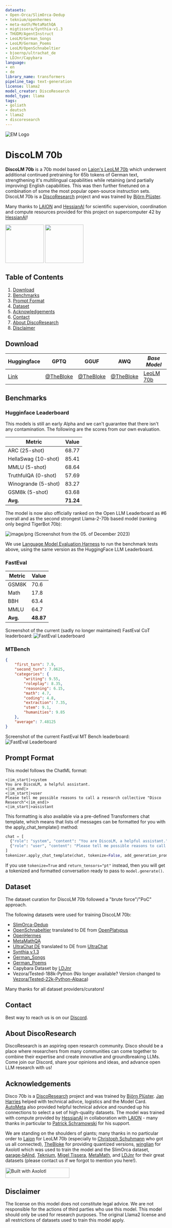 ```yaml
---
datasets:
- Open-Orca/SlimOrca-Dedup
- teknium/openhermes
- meta-math/MetaMathQA
- migtissera/Synthia-v1.3
- THUDM/AgentInstruct
- LeoLM/German_Songs
- LeoLM/German_Poems
- LeoLM/OpenSchnabeltier
- bjoernp/ultrachat_de
- LDJnr/Capybara
language:
- en
- de
library_name: transformers
pipeline_tag: text-generation
license: llama2
model_creator: DiscoResearch
model_type: llama
tags:
- goliath
- deutsch
- llama2
- discoresearch
---
```



![EM Logo](imgs/disco_leo.jpeg)

# DiscoLM 70b

**DiscoLM 70b** is a 70b model based on [Laion's LeoLM 70b](https://huggingface.co/LeoLM/leo-hessianai-70b) which underwent additional continued pretraining for 65b tokens of German
text, strengthening it's multilingual capabilities while retaining (and partially improving) English capabilities.
This was then further finetuned on a combination of some the most popular open-source instruction sets. 
DiscoLM 70b is a [DiscoResearch](https://huggingface.co/DiscoResearch) project and was trained by [Björn Plüster](https://huggingface.co/bjoernp).

Many thanks to [LAION](https://laion.ai) and [HessianAI](https://hessian.ai/) for scientific supervision, coordination and compute resources provided for this project on supercomputer 42 by [HessianAI](https://hessian.ai/)! 

<img src="https://hessian.ai/wp-content/themes/hessianai/img/hessian-ai-logo.svg" width="120">
<img src="https://avatars.githubusercontent.com/u/92627801?s=200&v=4" width="120">

## Table of Contents

1. [Download](#download)
2. [Benchmarks](#benchmarks)
3. [Prompt Format](#prompt-format)
4. [Dataset](#dataset)
5. [Acknowledgements](#acknowledgements)
6. [Contact](#contact)
7. [About DiscoResearch](#about-discoresearch)
8. [Disclaimer](#disclaimer)

## Download 

| Huggingface    | GPTQ  | GGUF  | AWQ   | *Base Model* |
|-------|-------|-------|-------|-------|
| [Link](https://huggingface.co/DiscoResearch/DiscoLM-70b) | [@TheBloke](https://huggingface.co/TheBloke/DiscoLM-70B-GPTQ) | [@TheBloke](https://huggingface.co/TheBloke/DiscoLM-70B-GGUF) | [@TheBloke](https://huggingface.co/TheBloke/DiscoLM-70B-AWQ) | [LeoLM 70b](https://huggingface.co/LeoLM/leo-hessianai-70b) |

## Benchmarks

### Hugginface Leaderboard

This models is still an early Alpha and we can't guarantee that there isn't any contamination. 
The following are the scores from our own evaluation.

| Metric | Value |
|-----------------------|-------|
| ARC (25-shot)         | 68.77 |
| HellaSwag (10-shot)   | 85.41 |
| MMLU (5-shot)         | 68.64 |
| TruthfulQA (0-shot)   | 57.69 |
| Winogrande (5-shot)   | 83.27 |
| GSM8k (5-shot)   | 63.68 |
| **Avg.**                  | **71.24** |

The model is now also officially ranked on the Open LLM Leaderboard as #6 overall and as the second strongest Llama-2-70b based model (ranking only begind TigerBot 70b):

![image/png](https://cdn-uploads.huggingface.co/production/uploads/62e3b6ab0c2a907c388e4965/0ZIBCnO08tX44ilGcl8Wb.png)
(Screenshot from the 05. of December 2023)


We use [Language Model Evaluation Harness](https://github.com/EleutherAI/lm-evaluation-harness) to run the benchmark tests above, using the same version as the HuggingFace LLM Leaderboard.

### FastEval

| Metric | Value |
|-----------------------|-------|
| GSM8K       | 70.6 |
| Math   | 17.8 |
| BBH         | 63.4 |
| MMLU   | 64.7 |
| **Avg.**                  | **48.87** |

Screenshot of the current (sadly no longer maintained) FastEval CoT leaderboard:
![FastEval Leaderboard](imgs/cot_leaderboard.png)

### MTBench

```json
{
    "first_turn": 7.9,
    "second_turn": 7.0625,
    "categories": {
        "writing": 9.55,
        "roleplay": 8.35,
        "reasoning": 6.15,
        "math": 4.7,
        "coding": 4.8,
        "extraction": 7.35,
        "stem": 9.1,
        "humanities": 9.85
    },
    "average": 7.48125
}
```
Screenshot of the current FastEval MT Bench leaderboard:
![FastEval Leaderboard](imgs/mtbench_leaderboard.png)
## Prompt Format

This model follows the ChatML format:

```
<|im_start|>system
You are DiscoLM, a helpful assistant.
<|im_end|>
<|im_start|>user
Please tell me possible reasons to call a research collective "Disco Research"<|im_end|>
<|im_start|>assistant
```

This formatting is also available via a pre-defined Transformers chat template, which means that lists of messages can be formatted for you with the apply_chat_template() method:

```python
chat = [
  {"role": "system", "content": "You are DiscoLM, a helpful assistant."},
  {"role": "user", "content": "Please tell me possible reasons to call a research collective Disco Research"}
]
tokenizer.apply_chat_template(chat, tokenize=False, add_generation_prompt=True)
```

If you use `tokenize=True` and `return_tensors="pt"` instead, then you will get a tokenized and formatted conversation ready to pass to `model.generate()`.

## Dataset

The dataset curation for DiscoLM 70b followed a "brute force"/"PoC" approach.

The following datasets were used for training DiscoLM 70b:

* [SlimOrca-Dedup](https://huggingface.co/datasets/Open-Orca/SlimOrca-Dedup)
* [OpenSchnabeltier](https://huggingface.co/datasets/LeoLM/OpenSchnabeltier) translated to DE from [OpenPlatypus](https://huggingface.co/datasets/garage-bAInd/Open-Platypus)
* [OpenHermes](https://huggingface.co/datasets/teknium/openhermes)
* [MetaMathQA](https://huggingface.co/datasets/meta-math/MetaMathQA)
* [UltraChat DE](https://huggingface.co/datasets/bjoernp/ultrachat_de) translated to DE from [UltraChat](https://huggingface.co/datasets/HuggingFaceH4/ultrachat_200k)
* [Synthia v.1.3](https://huggingface.co/datasets/migtissera/Synthia-v1.3)
* [German_Songs](https://huggingface.co/datasets/LeoLM/German_Songs)
* [German_Poems](https://huggingface.co/datasets/LeoLM/German_Poems)
* Capybara Dataset by [LDJnr](https://huggingface.co/LDJnr)
* Vezora/Tested-188k-Python (No longer available? Version changed to [Vezora/Tested-22k-Python-Alpaca](https://huggingface.co/datasets/Vezora/Tested-22k-Python-Alpaca))

Many thanks for all dataset providers/curators!

## Contact

Best way to reach us is on our [Discord](https://discord.gg/S8W8B5nz3v).

## About DiscoResearch

DiscoResearch is an aspiring open research community. Disco should be a place where researchers from many communities can come together to combine their expertise and create innovative and groundbreaking LLMs. Come join our Discord, share your opinions and ideas, and advance open LLM research with us!

## Acknowledgements

Disco 70b is a [DiscoResearch](https://huggingface.co/DiscoResearch) project and was trained by [Björn Plüster](https://huggingface.co/bjoernp). [Jan Harries](https://huggingface.co/jphme) helped with technical adivce, logistics and the Model Card. 
[AutoMeta](https://huggingface.co/Alignment-Lab-AI) also provided helpful technical advice and rounded up his connections to select a set of high-quality datasets.
The model was trained with compute provided by [HessianAI](https://hessian.ai/) in collaboration with [LAION](https://laion.ai) - many thanks in particular to [Patrick Schramowski](https://huggingface.co/PSaiml) for his support. 

We are standing on the shoulders of giants; many thanks in no particular order to [Laion](https://laion.ai) for LeoLM 70b
(especially to [Christoph Schuhmann](https://laion.ai) who got us all connected),
[TheBloke](https://huggingface.co/TheBloke) for providing quantized versions, [winglian](https://huggingface.co/winglian) for Axolotl which was used to train the model and the SlimOrca dataset, [garage-bAInd](https://huggingface.co/garage-bAInd), [Teknium](https://huggingface.co/teknium), [Migel Tissera](https://huggingface.co/migtissera), [MetaMath](https://huggingface.co/meta-math), and [LDJnr](https://huggingface.co/LDJnr) for their great datasets (please contact us if we forgot to mention you here!).

[<img src="https://raw.githubusercontent.com/OpenAccess-AI-Collective/axolotl/main/image/axolotl-badge-web.png" alt="Built with Axolotl" width="200" height="32"/>](https://github.com/OpenAccess-AI-Collective/axolotl)

## Disclaimer

The license on this model does not constitute legal advice. We are not responsible for the actions of third parties who use this model.
This model should only be used for research purposes. The original Llama2 license and all restrictions of datasets used to train this model apply.